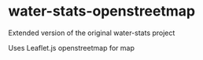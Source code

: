 # water-stats-openstreetmap

Extended version of the original water-stats project

Uses Leaflet.js openstreetmap for map
